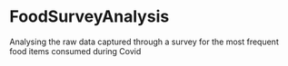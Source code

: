 # FoodSurveyAnalysis
Analysing the raw data captured through a survey for the most frequent food items consumed during Covid
